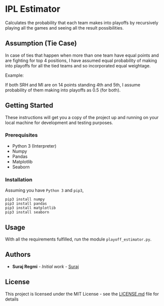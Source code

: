 # IPL Estimator
Calculates the probability that each team makes into playoffs by recursively playing all the games and seeing all the
result possibilities.

## Assumption (Tie Case)

In case of ties that happen when more than one team have equal points and are fighting for top 4 positions, I have
assumed equal probability of making into playoffs for all the tied teams and so incorporated equal weightage.

Example:

If both SRH and MI are on 14 points standing 4th and 5th, I assume probability of them making into playoffs as 0.5
    (for both).

## Getting Started

These instructions will get you a copy of the project up and running on your local machine for development and testing purposes.

### Prerequisites

* Python 3 (Interpreter)
* Numpy
* Pandas
* Matplotlib
* Seaborn

### Installation
Assuming you have `Python 3` and `pip3`,
```
pip3 install numpy
pip3 install pandas
pip3 install matplotlib
pip3 install seaborn
```

## Usage

With all the requirements fulfilled, run the module `playoff_estimator.py`.

## Authors

* **Suraj Regmi** - *Initial work* - [Suraj](https://github.com/suraj1127)


## License

This project is licensed under the MIT License - see the [LICENSE.md](LICENSE.md) file for details


